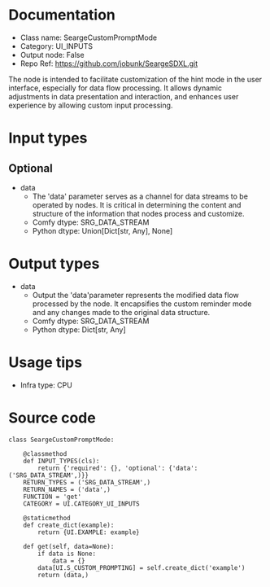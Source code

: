 # Documentation
- Class name: SeargeCustomPromptMode
- Category: UI_INPUTS
- Output node: False
- Repo Ref: https://github.com/jobunk/SeargeSDXL.git

The node is intended to facilitate customization of the hint mode in the user interface, especially for data flow processing. It allows dynamic adjustments in data presentation and interaction, and enhances user experience by allowing custom input processing.

# Input types
## Optional
- data
    - The 'data' parameter serves as a channel for data streams to be operated by nodes. It is critical in determining the content and structure of the information that nodes process and customize.
    - Comfy dtype: SRG_DATA_STREAM
    - Python dtype: Union[Dict[str, Any], None]

# Output types
- data
    - Output the 'data'parameter represents the modified data flow processed by the node. It encapsifies the custom reminder mode and any changes made to the original data structure.
    - Comfy dtype: SRG_DATA_STREAM
    - Python dtype: Dict[str, Any]

# Usage tips
- Infra type: CPU

# Source code
```
class SeargeCustomPromptMode:

    @classmethod
    def INPUT_TYPES(cls):
        return {'required': {}, 'optional': {'data': ('SRG_DATA_STREAM',)}}
    RETURN_TYPES = ('SRG_DATA_STREAM',)
    RETURN_NAMES = ('data',)
    FUNCTION = 'get'
    CATEGORY = UI.CATEGORY_UI_INPUTS

    @staticmethod
    def create_dict(example):
        return {UI.EXAMPLE: example}

    def get(self, data=None):
        if data is None:
            data = {}
        data[UI.S_CUSTOM_PROMPTING] = self.create_dict('example')
        return (data,)
```